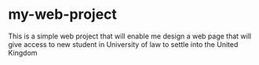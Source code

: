# my-web-project
This is a simple web project that will enable me design a web page that will give access to new student in University of law to settle into the United Kingdom
